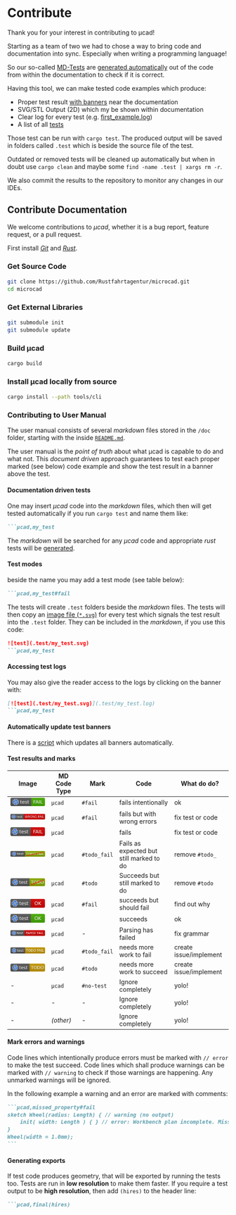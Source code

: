 # Contribute

Thank you for your interest in contributing to µcad!

Starting as a team of two we had to chose a way to bring code and documentation into sync.
Especially when writing a programming language!

So our so-called [MD-Tests](tests/markdown_test.rs) are [generated automatically](tests/microcad_markdown_test/lib.rs) out of the code from
within the documentation to check if it is correct.

Having this tool, we can make tested code examples which produce:

- Proper test result [with banners](#test-results-and-marks) near the documentation
- SVG/STL Output (2D) which my be shown within documentation
- Clear log for every test (e.g. [first_example.log](.test/first_example.log))
- A list of all [tests](doc/test_list.md)

Those test can be run with `cargo test`.
The produced output will be saved in folders called `.test` which is beside the source file of the test.

Outdated or removed tests will be cleaned up automatically but when in doubt use `cargo clean` and maybe some `find -name .test | xargs rm -r`.

We also commit the results to the repository to monitor any changes in our IDEs.

## Contribute Documentation

We welcome contributions to *µcad*, whether it is a bug report, feature request, or a pull request.

First install [*Git*](https://git-scm.com/book/en/v2/Getting-Started-Installing-Git)
and [*Rust*](https://www.rust-lang.org/tools/install).

### Get Source Code

```sh
git clone https://github.com/Rustfahrtagentur/microcad.git
cd microcad
```

### Get External Libraries

```sh
git submodule init
git submodule update
```

### Build µcad

```sh
cargo build
```

### Install µcad locally from source

```sh
cargo install --path tools/cli
```

### Contributing to User Manual

The user manual consists of several *markdown* files stored in the `/doc` folder, starting with the inside [`README.md`](doc/README.md).

The user manual is the *point of truth* about what µcad is capable to do and what not.
This *document driven* approach guarantees to test each proper marked (see below) code example and show the test result in a banner above the test.

#### Documentation driven tests

One may insert *µcad* code into the *markdown* files, which then will get tested automatically if you run `cargo test` and name them like:

````md
```µcad,my_test
````

The *markdown* will be searched for any *µcad* code and appropriate *rust* tests will be  [generated](https://github.com/Rustfahrtagentur/microcad/tree/master/tests/microcad_markdown_test).

#### Test modes

beside the name you may add a test mode (see table below):

````md
```µcad,my_test#fail
````

The tests will create `.test` folders beside the *markdown* files.
The tests will then copy an [image file (`*.svg`)](https://github.com/Rustfahrtagentur/microcad/tree/master/tests/images) for every test which signals the test result into the `.test` folder.
They can be included in the *markdown*, if you use this code:

````md
![test](.test/my_test.svg)
```µcad,my_test
````

#### Accessing test logs

You may also give the reader access to the logs by clicking on the banner with:

````md
[![test](.test/my_test.svg)](.test/my_test.log)
```µcad,my_test
````

#### Automatically update test banners

There is a [script](https://github.com/Rustfahrtagentur/microcad/tree/master/update_md_banner.sh) which updates all banners automatically.

#### Test results and marks

| Image                                            | MD Code Type | Mark         | Code                                     | What do do?            |
| ------------------------------------------------ | ------------ | ------------ | ---------------------------------------- | ---------------------- |
| ![fail_ok](tests/images/fail_ok.svg)             | `µcad`       | `#fail`      | fails intentionally                      | ok                     |
| ![fail_wrong](tests/images/fail_wrong.svg)       | `µcad`       | `#fail`      | fails but with wrong errors              | fix test or code       |
| ![fail](tests/images/fail.svg)                   | `µcad`       |              | fails                                    | fix test or code       |
| ![not_todo_fail](tests/images/not_todo_fail.svg) | `µcad`       | `#todo_fail` | Fails as expected but still marked to do | remove `#todo_`        |
| ![not_todo](tests/images/not_todo.svg)           | `µcad`       | `#todo`      | Succeeds but still marked to do          | remove `#todo`         |
| ![ok_fail](tests/images/ok_fail.svg)             | `µcad`       | `#fail`      | succeeds but should fail                 | find out why           |
| ![ok](tests/images/ok.svg)                       | `µcad`       |              | succeeds                                 | ok                     |
| ![parse_fail](tests/images/parse_fail.svg)       | `µcad`       | -            | Parsing has failed                       | fix grammar            |
| ![todo_fail](tests/images/todo_fail.svg)         | `µcad`       | `#todo_fail` | needs more work to fail                  | create issue/implement |
| ![todo](tests/images/todo.svg)                   | `µcad`       | `#todo`      | needs more work to succeed               | create issue/implement |
| -                                                | `µcad`       | `#no-test`   | Ignore completely                        | yolo!                  |
| -                                                | -            | -            | Ignore completely                        | yolo!                  |
| -                                                | *(other)*    | -            | Ignore completely                        | yolo!                  |

#### Mark errors and warnings

Code lines which intentionally produce errors must be marked with `// error` to make the test succeed.
Code lines which shall produce warnings can be marked with `// warning` to check if those warnings are happening.
Any unmarked warnings will be ignored.

In the following example a warning and an error are marked with comments:

````md
```µcad,missed_property#fail
sketch Wheel(radius: Length) { // warning (no output)
    init( width: Length ) { } // error: Workbench plan incomplete. Missing properties: radius
}
Wheel(width = 1.0mm);
```
````

#### Generating exports

If test code produces geometry, that will be exported by running the tests too.
Tests are run in **low resolution** to make them faster.
If you require a test output to be **high resolution**, then add `(hires)` to the header line:

````md
```µcad,final(hires)
````
